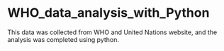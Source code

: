 # WHO_data_analysis_with_Python
This data was collected from WHO and United Nations website, and the analysis was completed using python.
